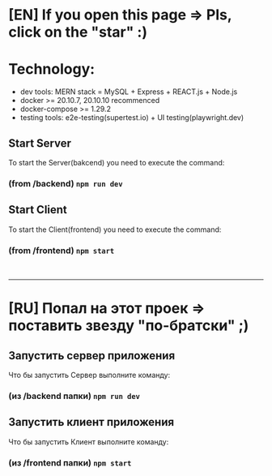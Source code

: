 #  [EN] If you open this page => Pls, click on the "star" :)

# Technology:
- dev tools: MERN stack = MySQL + Express + REACT.js + Node.js
- docker >= 20.10.7, 20.10.10 recommenced
- docker-compose >= 1.29.2
- testing tools: e2e-testing(supertest.io) + UI testing(playwright.dev)

## Start Server

To start the Server(bakcend) you need to execute the command: 

### (from /backend) `npm run dev` 

## Start Client

To start the Client(frontend) you need to execute the command: 

### (from /frontend)  `npm start`

<br>
<hr>

# [RU] Попал на этот проек => поставить звезду "по-братски" ;)

## Запустить сервер приложения

Что бы запустить Сервер выполните команду:  

### (из /backend папки) `npm run dev` 

## Запустить клиент приложения

Что бы запустить Клиент выполните команду: 

### (из /frontend папки)  `npm start`

